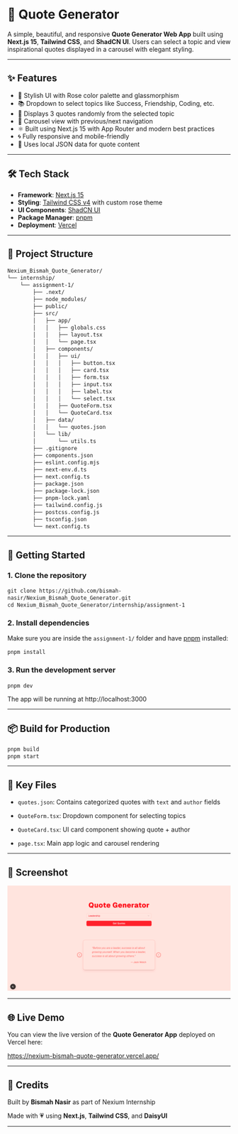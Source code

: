 # 🌹 Quote Generator

A simple, beautiful, and responsive **Quote Generator Web App** built using **Next.js 15**, **Tailwind CSS**, and **ShadCN UI**. Users can select a topic and view inspirational quotes displayed in a carousel with elegant styling.

---

## ✨ Features

- 🌸 Stylish UI with Rose color palette and glassmorphism
- 📚 Dropdown to select topics like Success, Friendship, Coding, etc.
- 🎯 Displays 3 quotes randomly from the selected topic
- 🔁 Carousel view with previous/next navigation
- ⚛️ Built using Next.js 15 with App Router and modern best practices
- 🌀 Fully responsive and mobile-friendly
- 🧠 Uses local JSON data for quote content

---

## 🛠️ Tech Stack

- **Framework**: [Next.js 15](https://nextjs.org/)
- **Styling**: [Tailwind CSS v4](https://tailwindcss.com/) with custom rose theme
- **UI Components**: [ShadCN UI](https://ui.shadcn.dev/)
- **Package Manager**: [pnpm](https://pnpm.io/)
- **Deployment**: [Vercel](https://vercel.com/)

---

## 📁 Project Structure

```
Nexium_Bismah_Quote_Generator/
└── internship/
    └── assignment-1/
        ├── .next/
        ├── node_modules/
        ├── public/
        ├── src/
        │   ├── app/
        │   │   ├── globals.css
        │   │   ├── layout.tsx
        │   │   └── page.tsx
        │   ├── components/
        │   │   ├── ui/
        │   │   │   ├── button.tsx
        │   │   │   ├── card.tsx
        │   │   │   ├── form.tsx
        │   │   │   ├── input.tsx
        │   │   │   ├── label.tsx
        │   │   │   └── select.tsx
        │   │   ├── QuoteForm.tsx
        │   │   └── QuoteCard.tsx
        │   ├── data/
        │   │   └── quotes.json
        │   └── lib/
        │       └── utils.ts
        ├── .gitignore
        ├── components.json
        ├── eslint.config.mjs
        ├── next-env.d.ts
        ├── next.config.ts
        ├── package.json
        ├── package-lock.json
        ├── pnpm-lock.yaml
        ├── tailwind.config.js
        ├── postcss.config.js
        ├── tsconfig.json
        └── next.config.ts

```

---

## 🚀 Getting Started

### 1. **Clone the repository**

```
git clone https://github.com/bismah-nasir/Nexium_Bismah_Quote_Generator.git
cd Nexium_Bismah_Quote_Generator/internship/assignment-1
```

### 2. **Install dependencies**
Make sure you are inside the ```assignment-1/``` folder and have [pnpm](https://pnpm.io/) installed:

```
pnpm install
```

### 3. **Run the development server**

```
pnpm dev
```

The app will be running at http://localhost:3000

---

## 📦 Build for Production

```
pnpm build
pnpm start
```

---

## 🧪 Key Files

- ```quotes.json```: Contains categorized quotes with ```text``` and ```author``` fields

- ```QuoteForm.tsx```: Dropdown component for selecting topics

- ```QuoteCard.tsx```: UI card component showing quote + author

- ```page.tsx```: Main app logic and carousel rendering

---

## 📸 Screenshot

![image_alt](https://github.com/bismah-nasir/Nexium_Bismah_Quote_Generator/blob/b20eb1a88f0f7d2b2fbb9b17e3d99f88eda68cfc/internship/assignment-1/public/quote_generator.PNG)

---

## 🌐 Live Demo
You can view the live version of the **Quote Generator App** deployed on Vercel here:

https://nexium-bismah-quote-generator.vercel.app/

---

## 💖 Credits
Built by **Bismah Nasir** as part of Nexium Internship

Made with 💗 using **Next.js**, **Tailwind CSS**, and **DaisyUI**

---
